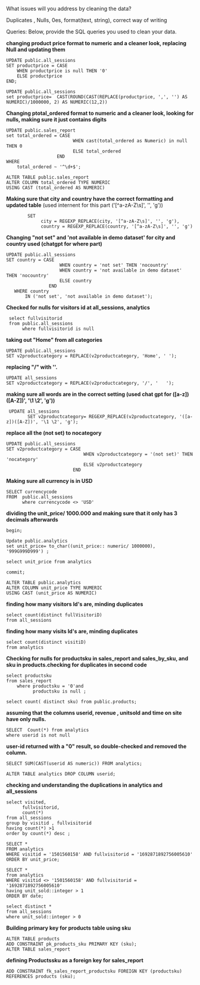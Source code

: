 What issues will you address by cleaning the data?

Duplicates , Nulls, 0es, format(text, string), correct way of writing 



Queries:
Below, provide the SQL queries you used to clean your data.

**changing product price format to numeric and a cleaner look, replacing Null and updating them**
```
UPDATE public.all_sessions
SET productprice = CASE
    WHEN productprice is null THEN '0'
    ELSE productprice
END;
```

```
UPDATE public.all_sessions
set productprice=  CAST(ROUND(CAST(REPLACE(productprice, ',', '') AS NUMERIC)/1000000, 2) AS NUMERIC(12,2))
```



**Changing ptotal_ordered format to numeric and a cleaner look, looking for nulls, making sure it just contains digits** 

  ```
UPDATE public.sales_report
 set total_ordered = CASE 
                           WHEN cast(total_ordered as Numeric) in null THEN 0
                           ELSE total_ordered 
                     END 
  WHERE 
      total_ordered ~ '^\d+$';
```
```
ALTER TABLE public.sales_report
ALTER COLUMN total_ordered TYPE NUMERIC
USING CAST (total_ordered AS NUMERIC)
```





**Making sure that city and country have the correct formatting and updated table**
(used internent for this part ('[^a-zA-Z\s]', '', 'g'))

``` UPDATE public.all_sessions
        SET
             city = REGEXP_REPLACE(city, '[^a-zA-Z\s]', '', 'g'),
             country = REGEXP_REPLACE(country, '[^a-zA-Z\s]', '', 'g')
```

**Changing "not set" and 'not available in demo dataset' for city and country used (chatgpt for where part)**

```
UPDATE public.all_sessions
SET country = CASE 
                    WHEN country = 'not set' THEN 'nocountry'
                    WHEN country = 'not available in demo dataset' THEN 'nocountry'
                    ELSE country
                END
   WHERE country
       IN ('not set', 'not available in demo dataset');
```

**Checked for nulls for visitors id  at all_sessions, analytics**
```
 select fullvisitorid
 from public.all_sessions
      where fullvisitorid is null 
```

 
**taking out "Home" from all categories**  
```
UPDATE public.all_sessions
SET v2productcategory = REPLACE(v2productcategory, 'Home', ' ');
```

**replacing "/" with ''.**

```
UPDATE all_sessions
SET v2productcategory = REPLACE(v2productcategory, '/', '   ');
```

**making sure all words are in the correct setting (used chat gpt for  ([a-z])([A-Z])', '\1 \2', 'g'))**
 
```
 UPDATE all_sessions
        SET v2productcategory= REGEXP_REPLACE(v2productcategory, '([a-z])([A-Z])', '\1 \2', 'g');
```

**replace all the (not set) to nocategory**

```
UPDATE public.all_sessions
SET v2productcategory = CASE 
                             WHEN v2productcategory = '(not set)' THEN 'nocategory'
                             ELSE v2productcategory
                         END
``` 

**Making sure all currency is in USD**
```
SELECT currencycode
FROM  public.all_sessions
      where currencycode <> 'USD'
```

**dividing the unit_price/ 1000.000 and making sure that it only has 3 decimals afterwards** 
```
begin;

Update public.analytics 
set unit_price= to_char((unit_price:: numeric/ 1000000), '999G999D999') ;

select unit_price from analytics 

commit;
```

```
ALTER TABLE public.analytics 
ALTER COLUMN unit_price TYPE NUMERIC
USING CAST (unit_price AS NUMERIC)
```


**finding how many visitors Id's are, minding duplicates**
```
select count(distinct fullVisitoriD)
from all_sessions 
```

**finding how many visits Id's are, minding duplicates**
```
select count(distinct visitiD)
from analytics
```

**Checking for nulls for productsku in sales_report and sales_by_sku, and sku in products.checking for duplicates in second code**

```
select productsku 
from sales_report
    where productsku = '0'and
          productsku is null ;
```
```
select count( distinct sku) from public.products;
```


**assuming that the columns userid, revenue , unitsold and time on site have only nulls.**

```
SELECT  Count(*) from analytics 
where userid is not null
```
**user-id returned with a "0" result, so double-checked and removed the column.**
```
SELECT SUM(CAST(userid AS numeric)) FROM analytics;
```
```
ALTER TABLE analytics DROP COLUMN userid;
```
**checking and understanding the duplications in analytics and all_sessions**

```
select visited,
      fullvisitorid,
      count(*) 
from all_sessions
group by visitid , fullvisitorid
having count(*) >1
order by count(*) desc ;
```
```
SELECT *
FROM analytics
WHERE visitid = '1501560158' AND fullvisitorid = '1692871892756005610'
ORDER BY unit_price;
```
```
SELECT *
from analytics 
WHERE visitid <> '1501560158' AND fullvisitorid = '1692871892756005610' 
having unit_sold::integer > 1
ORDER BY date;
```

```
select distinct *
from all_sessions
where unit_sold::integer > 0
```

**Building primary key for products table using sku**
```
ALTER TABLE products
ADD CONSTRAINT pk_products_sku PRIMARY KEY (sku);
ALTER TABLE sales_report
```
**defining Productssku as a foreign key for sales_report**
```
ADD CONSTRAINT fk_sales_report_productsku FOREIGN KEY (productsku)
REFERENCES products (sku);
```





